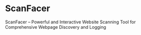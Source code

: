 # ScanFacer
ScanFacer – Powerful and Interactive Website Scanning Tool for Comprehensive Webpage Discovery and Logging

